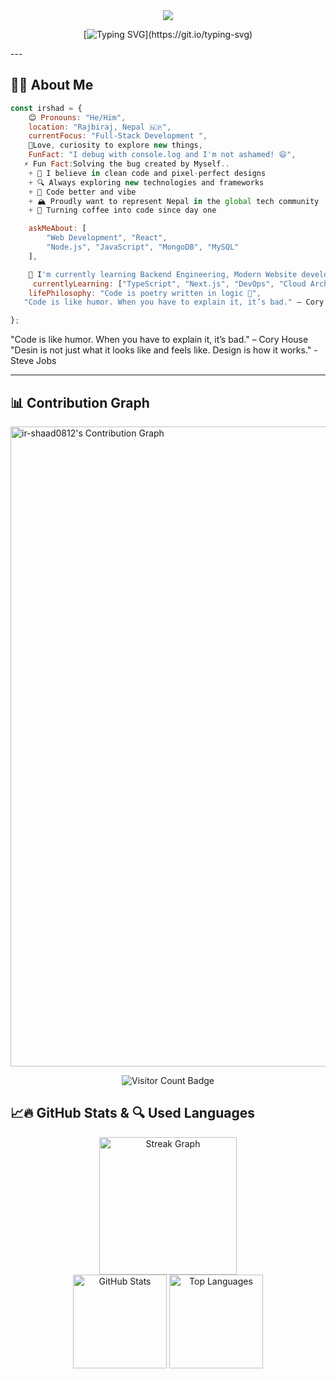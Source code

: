 <div align="center">
  
<!-- Dynamic Header with Gradient -->
<!-- Dynamic Header with Gradient -->
<img src="https://capsule-render.vercel.app/api?type=waving&color=gradient&customColorList=12&height=200&section=header&text=Mohammad%20Irshad%20Aalam&fontSize=50&fontColor=fff&animation=fadeIn&fontAlignY=35&desc=Full-Stack%20Developer%20%7C%20Problem%20Solver%20%7C%20Tech%20Enthusiast&descAlignY=55&descSize=18"/>

<!-- Animated Typing Effect -->
[![Typing SVG](https://readme-typing-svg.demolab.com?font=JetBrains+Mono&size=28&duration=3000&pause=800&color=00D9FF&center=true&vCenter=true&width=800&lines=Welcome+to+my+digital+realm!+🚀;Building+the+future%2C+one+line+at+a+time;Full-Stack+Developer+%7C+Nepal+🇳🇵;Turning+coffee+into+code+since+2023+☕;Open+to+collaboration+and+new+opportunities!)](https://git.io/typing-svg)

</div>
---
<!-- <div> <h1>  
"Code is like humor. When you have to explain it, it’s bad." – Cory House

</h1>  
    </div> 
-->

## 🧑‍💻 About Me

```javascript
const irshad = {
    😊 Pronouns: "He/Him",
    location: "Rajbiraj, Nepal 🇳🇵",
    currentFocus: "Full-Stack Development ",
    💌Love, curiosity to explore new things,
    FunFact: "I debug with console.log and I'm not ashamed! 😄",
   ⚡ Fun Fact:Solving the bug created by Myself.. 
    + 🌟 I believe in clean code and pixel-perfect designs
    + 🔍 Always exploring new technologies and frameworks
    + 🍃 Code better and vibe
    + 🏔️ Proudly want to represent Nepal in the global tech community
    + 💪 Turning coffee into code since day one

    askMeAbout: [
        "Web Development", "React", 
        "Node.js", "JavaScript", "MongoDB", "MySQL"
    ],

    🌱 I'm currently learning Backend Engineering, Modern Website development projects,...
     currentlyLearning: ["TypeScript", "Next.js", "DevOps", "Cloud Architecture"], 
    lifePhilosophy: "Code is poetry written in logic 🎨",
   "Code is like humor. When you have to explain it, it’s bad." – Cory House

};
```

"Code is like humor. When you have to explain it, it’s bad." – Cory House
"Desin is not just what it looks like and feels like. Design is how it works." -Steve Jobs
 
---

## 📊 Contribution Graph 
<img align="left" width="1024px" src="https://github-readme-activity-graph.vercel.app/graph?username=ir-shaad0812&bg_color=0d0d0d&color=2ec55f&line=2c8f96&point=403d3d&area=true&hide_border=true" alt="ir-shaad0812's Contribution Graph" /> <br clear="left"/>

<div align="center">
  <img src="https://visitor-badge.laobi.icu/badge?page_id=ir-shaad0812.ir-shaad0812&left_color=aqua&right_color=royalblue" alt="Visitor Count Badge" />
</div>

## 📈🔥 GitHub Stats & 🔍 Used Languages

<div align="center">
  <img src="https://streak-stats.demolab.com?user=ir-shaad0812&locale=en&mode=daily&theme=dark&hide_border=false&border_radius=5" height="220" alt="Streak Graph" />
</div>

<div align="center">
  <img src="https://github-readme-stats.vercel.app/api?username=ir-shaad0812&show_icons=true&theme=dracula&include_all_commits=true&count_private=true&hide_border=false&order=1" height="150" alt="GitHub Stats" />
  <img src="https://github-readme-stats.vercel.app/api/top-langs?username=ir-shaad0812&layout=compact&theme=dracula&hide_border=false&langs_count=5&order=2" height="150" alt="Top Languages" />
</div>
